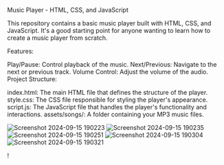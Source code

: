Music Player - HTML, CSS, and JavaScript

This repository contains a basic music player built with HTML, CSS, and JavaScript. It's a good starting point for anyone wanting to learn how to create a music player from scratch.

Features:

Play/Pause: Control playback of the music.
Next/Previous: Navigate to the next or previous track.
Volume Control: Adjust the volume of the audio.
Project Structure:

index.html: The main HTML file that defines the structure of the player.
style.css: The CSS file responsible for styling the player's appearance.
script.js: The JavaScript file that handles the player's functionality and interactions.
assets/songs/: A folder containing your MP3 music files.

![Screenshot 2024-09-15 190223](https://github.com/user-attachments/assets/16cb666f-fbd3-45bd-9503-2a7b49e2e020)
![Screenshot 2024-09-15 190235](https://github.com/user-attachments/assets/591d7c54-dece-4f55-a530-9ac6d9c6769d)
![Screenshot 2024-09-15 190251](https://github.com/user-attachments/assets/9a149c9c-8e80-4ece-8646-4e81061a09d6)
![Screenshot 2024-09-15 190304](https://github.com/user-attachments/assets/b6f59bb6-03ed-4295-82d5-03343bd1aeed)
![Screenshot 2024-09-15 190321](https://github.com/user-attachments/assets/29563f3f-d461-461e-ae82-240122e14b16)

!
